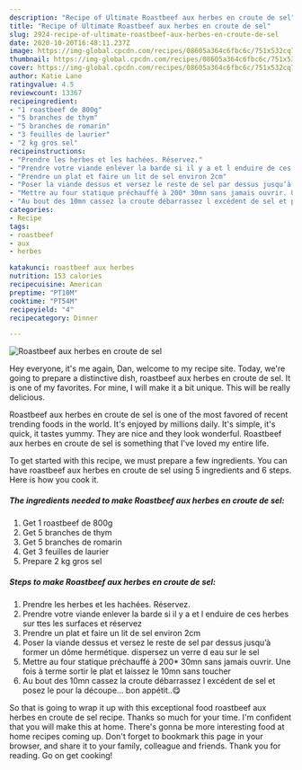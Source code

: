 ```yaml
---
description: "Recipe of Ultimate Roastbeef aux herbes en croute de sel"
title: "Recipe of Ultimate Roastbeef aux herbes en croute de sel"
slug: 2924-recipe-of-ultimate-roastbeef-aux-herbes-en-croute-de-sel
date: 2020-10-20T16:48:11.237Z
image: https://img-global.cpcdn.com/recipes/08605a364c6fbc6c/751x532cq70/roastbeef-aux-herbes-en-croute-de-sel-photo-principale-de-la-recette.jpg
thumbnail: https://img-global.cpcdn.com/recipes/08605a364c6fbc6c/751x532cq70/roastbeef-aux-herbes-en-croute-de-sel-photo-principale-de-la-recette.jpg
cover: https://img-global.cpcdn.com/recipes/08605a364c6fbc6c/751x532cq70/roastbeef-aux-herbes-en-croute-de-sel-photo-principale-de-la-recette.jpg
author: Katie Lane
ratingvalue: 4.5
reviewcount: 13367
recipeingredient:
- "1 roastbeef de 800g"
- "5 branches de thym"
- "5 branches de romarin"
- "3 feuilles de laurier"
- "2 kg gros sel"
recipeinstructions:
- "Prendre les herbes et les hachées. Réservez."
- "Prendre votre viande enlever la barde si il y a et l enduire de ces herbes sur ttes les surfaces et réservez"
- "Prendre un plat et faire un lit de sel environ 2cm"
- "Poser la viande dessus et versez le reste de sel par dessus jusqu’à former un dôme hermétique. dispersez un verre d eau sur le sel"
- "Mettre au four statique préchauffé à 200* 30mn sans jamais ouvrir. Une fois à terme sortir le plat et laissez le 10mn sans toucher"
- "Au bout des 10mn cassez la croute débarrassez l excédent de sel et posez le pour la découpe... bon appétit..😋"
categories:
- Recipe
tags:
- roastbeef
- aux
- herbes

katakunci: roastbeef aux herbes 
nutrition: 153 calories
recipecuisine: American
preptime: "PT10M"
cooktime: "PT54M"
recipeyield: "4"
recipecategory: Dinner

---
```



![Roastbeef aux herbes en croute de sel](https://img-global.cpcdn.com/recipes/08605a364c6fbc6c/751x532cq70/roastbeef-aux-herbes-en-croute-de-sel-photo-principale-de-la-recette.jpg)

Hey everyone, it's me again, Dan, welcome to my recipe site. Today, we're going to prepare a distinctive dish, roastbeef aux herbes en croute de sel. It is one of my favorites. For mine, I will make it a bit unique. This will be really delicious.



Roastbeef aux herbes en croute de sel is one of the most favored of recent trending foods in the world. It's enjoyed by millions daily. It's simple, it's quick, it tastes yummy. They are nice and they look wonderful. Roastbeef aux herbes en croute de sel is something that I've loved my entire life.


To get started with this recipe, we must prepare a few ingredients. You can have roastbeef aux herbes en croute de sel using 5 ingredients and 6 steps. Here is how you cook it.

<!--inarticleads1-->

##### The ingredients needed to make Roastbeef aux herbes en croute de sel:

1. Get 1 roastbeef de 800g
1. Get 5 branches de thym
1. Get 5 branches de romarin
1. Get 3 feuilles de laurier
1. Prepare 2 kg gros sel




<!--inarticleads2-->

##### Steps to make Roastbeef aux herbes en croute de sel:

1. Prendre les herbes et les hachées. Réservez.
1. Prendre votre viande enlever la barde si il y a et l enduire de ces herbes sur ttes les surfaces et réservez
1. Prendre un plat et faire un lit de sel environ 2cm
1. Poser la viande dessus et versez le reste de sel par dessus jusqu’à former un dôme hermétique. dispersez un verre d eau sur le sel
1. Mettre au four statique préchauffé à 200* 30mn sans jamais ouvrir. Une fois à terme sortir le plat et laissez le 10mn sans toucher
1. Au bout des 10mn cassez la croute débarrassez l excédent de sel et posez le pour la découpe... bon appétit..😋




So that is going to wrap it up with this exceptional food roastbeef aux herbes en croute de sel recipe. Thanks so much for your time. I'm confident that you will make this at home. There's gonna be more interesting food at home recipes coming up. Don't forget to bookmark this page in your browser, and share it to your family, colleague and friends. Thank you for reading. Go on get cooking!
